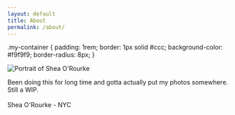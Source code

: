 ```yaml
---
layout: default
title: About
permalink: /about/
---
```

.my-container {
  padding: 1rem;
  border: 1px solid #ccc;
  background-color: #f9f9f9;
  border-radius: 8px;
}
<div class="container mt-6 about-container">
  <div class="row justify-content-center">
    <div class="col-md-6 col-lg-4">
      <img src="https://media.sheaorourke.com/about/portrait_large.webp" alt="Portrait of Shea O'Rourke" class="img-fluid" style="aspect-ratio: 2 / 3; object-fit: cover;" />
    </div>
    <div class="col-md-6 col-lg-5">
      <p>Been doing this for long time and gotta actually put my photos somewhere.
      Still a WIP.
      <br>
      <br>
      Shea O'Rourke - NYC
      </p>
    </div>
  </div>
</div>